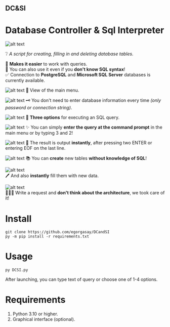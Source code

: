 ## DC&SI
# Database Controller &amp; Sql Interpreter
![alt text](https://i.imgur.com/aRevhdh.png)

❔ _A script for creating, filling in and deleting database tables._

📔 **Makes it easier** to work with queries.  
🤩 You can also use it even if you **don't know SQL syntax**!  
✅ Connection to **PostgreSQL** and **Microsoft SQL Server** databases is currently available.  

![alt text](https://i.imgur.com/0W5Vrfk.png)
🌄 View of the main menu.

![alt text](https://i.imgur.com/nXcdGrc.png)
🗝 You don't need to enter database information every time _(only password or connection string)_.

![alt text](https://i.imgur.com/ogvxSpa.png)
🚀 **Three options** for executing an SQL query.

![alt text](https://i.imgur.com/ep1gmPu.png)
✨ You can simply **enter the query at the command prompt** in the main menu or by typing 3 and 2!

![alt text](https://i.imgur.com/j6NUSVI.png)
💫 The result is output **instantly**, after pressing two ENTER or entering EOF on the last line.

![alt text](https://i.imgur.com/4JalzSH.png)
📚 You can **create** new tables **without knowledge of SQL**!

![alt text](https://i.imgur.com/cOKvErj.png)  
🖊 And also **instantly** fill them with new data.

![alt text](https://i.imgur.com/K28Gwr8.png)  
👨🏻‍💻 Write a request and **don't think about the architecture**, we took care of it!

# Install
```
git clone https://github.com/egorgasay/DCandSI
py -m pip install -r requirements.txt
```
# Usage
```
py DCSI.py 
```
After launching, you can type text of query or choose one of 1-4 options.

# Requirements
1. Python 3.10 or higher.
2. Graphical interface (optional).
